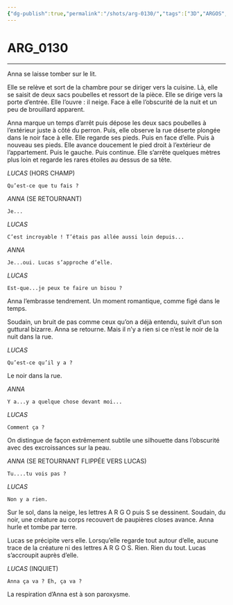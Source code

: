 ```yaml
---
{"dg-publish":true,"permalink":"/shots/arg-0130/","tags":["3D","ARGOS","Shots"]}
---
```



# ARG_0130
---
Anna se laisse tomber sur le lit. 

Elle se relève et sort de la chambre pour se diriger vers la cuisine. Là, elle se saisit de deux sacs poubelles et ressort de la pièce. Elle se dirige vers la porte d’entrée. Elle l’ouvre : il neige. Face à elle l’obscurité de la nuit et un peu de brouillard apparent. 

Anna marque un temps d’arrêt puis dépose les deux sacs poubelles à l’extérieur juste à côté du perron. Puis, elle observe la rue déserte plongée dans le noir face à elle. Elle regarde ses pieds. Puis en face d’elle. Puis à nouveau ses pieds. Elle avance doucement le pied droit à l’extérieur de l’appartement. Puis le gauche. Puis continue. Elle s’arrête quelques mètres plus loin et regarde les rares étoiles au dessus de sa tête. 

*LUCAS* (HORS CHAMP) 
```
Qu’est-ce que tu fais ? 
```
*ANNA* (SE RETOURNANT) 
```
Je... 
```
*LUCAS* 
```
C’est incroyable ! T’étais pas allée aussi loin depuis... 
```
*ANNA* 
```
Je...oui. Lucas s’approche d’elle. 
```
*LUCAS* 
```
Est-que...je peux te faire un bisou ? 
```

Anna l’embrasse tendrement. Un moment romantique, comme figé dans le temps. 

Soudain, un bruit de pas comme ceux qu’on a déjà entendu, suivit d’un son guttural bizarre. Anna se retourne. Mais il n’y a rien si ce n’est le noir de la nuit dans la rue. 

*LUCAS* 
```
Qu’est-ce qu’il y a ? 
```

Le noir dans la rue. 

*ANNA* 
```
Y a...y a quelque chose devant moi... 
```
*LUCAS* 
```
Comment ça ? 
```

On distingue de façon extrêmement subtile une silhouette dans l’obscurité avec des excroissances sur la peau. 

*ANNA* (SE RETOURNANT FLIPPÉE VERS LUCAS) 
```
Tu....tu vois pas ? 
```

*LUCAS* 
```
Non y a rien. 
```

Sur le sol, dans la neige, les lettres A R G O puis S se dessinent. Soudain, du noir, une créature au corps recouvert de paupières closes avance. Anna hurle et tombe par terre. 

Lucas se précipite vers elle. Lorsqu’elle regarde tout autour d’elle, aucune trace de la créature ni des lettres A R G O S. Rien. Rien du tout. Lucas s’accroupit auprès d’elle. 

*LUCAS* (INQUIET) 
```
Anna ça va ? Eh, ça va ? 
```

La respiration d’Anna est à son paroxysme.

